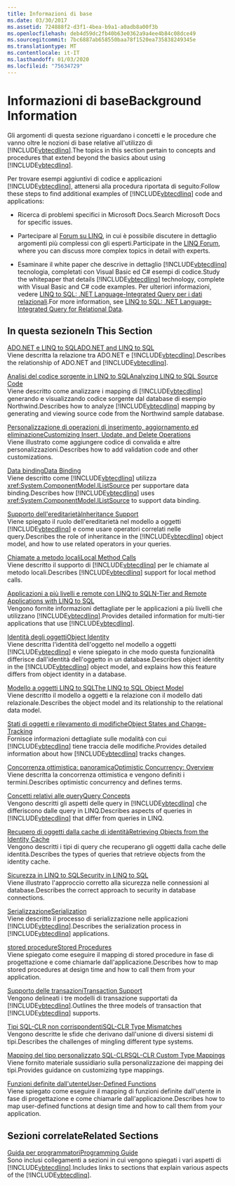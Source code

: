 ```yaml
---
title: Informazioni di base
ms.date: 03/30/2017
ms.assetid: 724888f2-d3f1-4bea-b9a1-a0adb8a00f3b
ms.openlocfilehash: deb4d59dc2fb40b63e0362a9a4ee4b84c08dce49
ms.sourcegitcommit: 7bc6887ab658550baa78f1520ea735838249345e
ms.translationtype: MT
ms.contentlocale: it-IT
ms.lasthandoff: 01/03/2020
ms.locfileid: "75634729"
---
```

# <a name="background-information"></a><span data-ttu-id="d0f29-102">Informazioni di base</span><span class="sxs-lookup"><span data-stu-id="d0f29-102">Background Information</span></span>
<span data-ttu-id="d0f29-103">Gli argomenti di questa sezione riguardano i concetti e le procedure che vanno oltre le nozioni di base relative all'utilizzo di [!INCLUDE[vbtecdlinq](../../../../../../includes/vbtecdlinq-md.md)].</span><span class="sxs-lookup"><span data-stu-id="d0f29-103">The topics in this section pertain to concepts and procedures that extend beyond the basics about using [!INCLUDE[vbtecdlinq](../../../../../../includes/vbtecdlinq-md.md)].</span></span>  
  
 <span data-ttu-id="d0f29-104">Per trovare esempi aggiuntivi di codice e applicazioni [!INCLUDE[vbtecdlinq](../../../../../../includes/vbtecdlinq-md.md)], attenersi alla procedura riportata di seguito:</span><span class="sxs-lookup"><span data-stu-id="d0f29-104">Follow these steps to find additional examples of [!INCLUDE[vbtecdlinq](../../../../../../includes/vbtecdlinq-md.md)] code and applications:</span></span>  
  
- <span data-ttu-id="d0f29-105">Ricerca di problemi specifici in Microsoft Docs.</span><span class="sxs-lookup"><span data-stu-id="d0f29-105">Search Microsoft Docs for specific issues.</span></span>  
  
- <span data-ttu-id="d0f29-106">Partecipare al [Forum su LINQ](https://go.microsoft.com/fwlink/?LinkId=76488), in cui è possibile discutere in dettaglio argomenti più complessi con gli esperti.</span><span class="sxs-lookup"><span data-stu-id="d0f29-106">Participate in the [LINQ Forum](https://go.microsoft.com/fwlink/?LinkId=76488), where you can discuss more complex topics in detail with experts.</span></span>  
  
- <span data-ttu-id="d0f29-107">Esaminare il white paper che descrive in dettaglio [!INCLUDE[vbtecdlinq](../../../../../../includes/vbtecdlinq-md.md)] tecnologia, completati con Visual Basic ed C# esempi di codice.</span><span class="sxs-lookup"><span data-stu-id="d0f29-107">Study the whitepaper that details [!INCLUDE[vbtecdlinq](../../../../../../includes/vbtecdlinq-md.md)] technology, complete with Visual Basic and C# code examples.</span></span> <span data-ttu-id="d0f29-108">Per ulteriori informazioni, vedere [LINQ to SQL: .NET Language-Integrated Query per i dati relazionali](https://go.microsoft.com/fwlink/?LinkId=93205).</span><span class="sxs-lookup"><span data-stu-id="d0f29-108">For more information, see [LINQ to SQL: .NET Language-Integrated Query for Relational Data](https://go.microsoft.com/fwlink/?LinkId=93205).</span></span>  
  
## <a name="in-this-section"></a><span data-ttu-id="d0f29-109">In questa sezione</span><span class="sxs-lookup"><span data-stu-id="d0f29-109">In This Section</span></span>  
 [<span data-ttu-id="d0f29-110">ADO.NET e LINQ to SQL</span><span class="sxs-lookup"><span data-stu-id="d0f29-110">ADO.NET and LINQ to SQL</span></span>](ado-net-and-linq-to-sql.md)  
 <span data-ttu-id="d0f29-111">Viene descritta la relazione tra ADO.NET e [!INCLUDE[vbtecdlinq](../../../../../../includes/vbtecdlinq-md.md)].</span><span class="sxs-lookup"><span data-stu-id="d0f29-111">Describes the relationship of ADO.NET and [!INCLUDE[vbtecdlinq](../../../../../../includes/vbtecdlinq-md.md)].</span></span>  
  
 [<span data-ttu-id="d0f29-112">Analisi del codice sorgente in LINQ to SQL</span><span class="sxs-lookup"><span data-stu-id="d0f29-112">Analyzing LINQ to SQL Source Code</span></span>](analyzing-linq-to-sql-source-code.md)  
 <span data-ttu-id="d0f29-113">Viene descritto come analizzare i mapping di [!INCLUDE[vbtecdlinq](../../../../../../includes/vbtecdlinq-md.md)] generando e visualizzando codice sorgente dal database di esempio Northwind.</span><span class="sxs-lookup"><span data-stu-id="d0f29-113">Describes how to analyze [!INCLUDE[vbtecdlinq](../../../../../../includes/vbtecdlinq-md.md)] mapping by generating and viewing source code from the Northwind sample database.</span></span>  
  
 [<span data-ttu-id="d0f29-114">Personalizzazione di operazioni di inserimento, aggiornamento ed eliminazione</span><span class="sxs-lookup"><span data-stu-id="d0f29-114">Customizing Insert, Update, and Delete Operations</span></span>](customizing-insert-update-and-delete-operations.md)  
 <span data-ttu-id="d0f29-115">Viene illustrato come aggiungere codice di convalida e altre personalizzazioni.</span><span class="sxs-lookup"><span data-stu-id="d0f29-115">Describes how to add validation code and other customizations.</span></span>  
  
 [<span data-ttu-id="d0f29-116">Data binding</span><span class="sxs-lookup"><span data-stu-id="d0f29-116">Data Binding</span></span>](data-binding.md)  
 <span data-ttu-id="d0f29-117">Viene descritto come [!INCLUDE[vbtecdlinq](../../../../../../includes/vbtecdlinq-md.md)] utilizza <xref:System.ComponentModel.IListSource> per supportare data binding.</span><span class="sxs-lookup"><span data-stu-id="d0f29-117">Describes how [!INCLUDE[vbtecdlinq](../../../../../../includes/vbtecdlinq-md.md)] uses <xref:System.ComponentModel.IListSource> to support data binding.</span></span>  
  
 [<span data-ttu-id="d0f29-118">Supporto dell'ereditarietà</span><span class="sxs-lookup"><span data-stu-id="d0f29-118">Inheritance Support</span></span>](inheritance-support.md)  
 <span data-ttu-id="d0f29-119">Viene spiegato il ruolo dell'ereditarietà nel modello a oggetti [!INCLUDE[vbtecdlinq](../../../../../../includes/vbtecdlinq-md.md)] e come usare operatori correlati nelle query.</span><span class="sxs-lookup"><span data-stu-id="d0f29-119">Describes the role of inheritance in the [!INCLUDE[vbtecdlinq](../../../../../../includes/vbtecdlinq-md.md)] object model, and how to use related operators in your queries.</span></span>  
  
 [<span data-ttu-id="d0f29-120">Chiamate a metodo locali</span><span class="sxs-lookup"><span data-stu-id="d0f29-120">Local Method Calls</span></span>](local-method-calls.md)  
 <span data-ttu-id="d0f29-121">Viene descritto il supporto di [!INCLUDE[vbtecdlinq](../../../../../../includes/vbtecdlinq-md.md)] per le chiamate al metodo locali.</span><span class="sxs-lookup"><span data-stu-id="d0f29-121">Describes [!INCLUDE[vbtecdlinq](../../../../../../includes/vbtecdlinq-md.md)] support for local method calls.</span></span>  
  
 [<span data-ttu-id="d0f29-122">Applicazioni a più livelli e remote con LINQ to SQL</span><span class="sxs-lookup"><span data-stu-id="d0f29-122">N-Tier and Remote Applications with LINQ to SQL</span></span>](n-tier-and-remote-applications-with-linq-to-sql.md)  
 <span data-ttu-id="d0f29-123">Vengono fornite informazioni dettagliate per le applicazioni a più livelli che utilizzano [!INCLUDE[vbtecdlinq](../../../../../../includes/vbtecdlinq-md.md)].</span><span class="sxs-lookup"><span data-stu-id="d0f29-123">Provides detailed information for multi-tier applications that use [!INCLUDE[vbtecdlinq](../../../../../../includes/vbtecdlinq-md.md)].</span></span>  
  
 [<span data-ttu-id="d0f29-124">Identità degli oggetti</span><span class="sxs-lookup"><span data-stu-id="d0f29-124">Object Identity</span></span>](object-identity.md)  
 <span data-ttu-id="d0f29-125">Viene descritta l'identità dell'oggetto nel modello a oggetti [!INCLUDE[vbtecdlinq](../../../../../../includes/vbtecdlinq-md.md)] e viene spiegato in che modo questa funzionalità differisce dall'identità dell'oggetto in un database.</span><span class="sxs-lookup"><span data-stu-id="d0f29-125">Describes object identity in the [!INCLUDE[vbtecdlinq](../../../../../../includes/vbtecdlinq-md.md)] object model, and explains how this feature differs from object identity in a database.</span></span>  
  
 [<span data-ttu-id="d0f29-126">Modello a oggetti LINQ to SQL</span><span class="sxs-lookup"><span data-stu-id="d0f29-126">The LINQ to SQL Object Model</span></span>](the-linq-to-sql-object-model.md)  
 <span data-ttu-id="d0f29-127">Viene descritto il modello a oggetti e la relazione con il modello dati relazionale.</span><span class="sxs-lookup"><span data-stu-id="d0f29-127">Describes the object model and its relationship to the relational data model.</span></span>  
  
 [<span data-ttu-id="d0f29-128">Stati di oggetti e rilevamento di modifiche</span><span class="sxs-lookup"><span data-stu-id="d0f29-128">Object States and Change-Tracking</span></span>](object-states-and-change-tracking.md)  
 <span data-ttu-id="d0f29-129">Fornisce informazioni dettagliate sulle modalità con cui [!INCLUDE[vbtecdlinq](../../../../../../includes/vbtecdlinq-md.md)] tiene traccia delle modifiche.</span><span class="sxs-lookup"><span data-stu-id="d0f29-129">Provides detailed information about how [!INCLUDE[vbtecdlinq](../../../../../../includes/vbtecdlinq-md.md)] tracks changes.</span></span>  
  
 [<span data-ttu-id="d0f29-130">Concorrenza ottimistica: panoramica</span><span class="sxs-lookup"><span data-stu-id="d0f29-130">Optimistic Concurrency: Overview</span></span>](optimistic-concurrency-overview.md)  
 <span data-ttu-id="d0f29-131">Viene descritta la concorrenza ottimistica e vengono definiti i termini.</span><span class="sxs-lookup"><span data-stu-id="d0f29-131">Describes optimistic concurrency and defines terms.</span></span>  
  
 [<span data-ttu-id="d0f29-132">Concetti relativi alle query</span><span class="sxs-lookup"><span data-stu-id="d0f29-132">Query Concepts</span></span>](query-concepts.md)  
 <span data-ttu-id="d0f29-133">Vengono descritti gli aspetti delle query in [!INCLUDE[vbtecdlinq](../../../../../../includes/vbtecdlinq-md.md)] che differiscono dalle query in LINQ.</span><span class="sxs-lookup"><span data-stu-id="d0f29-133">Describes aspects of queries in [!INCLUDE[vbtecdlinq](../../../../../../includes/vbtecdlinq-md.md)] that differ from queries in LINQ.</span></span>  
  
 [<span data-ttu-id="d0f29-134">Recupero di oggetti dalla cache di identità</span><span class="sxs-lookup"><span data-stu-id="d0f29-134">Retrieving Objects from the Identity Cache</span></span>](retrieving-objects-from-the-identity-cache.md)  
 <span data-ttu-id="d0f29-135">Vengono descritti i tipi di query che recuperano gli oggetti dalla cache delle identità.</span><span class="sxs-lookup"><span data-stu-id="d0f29-135">Describes the types of queries that retrieve objects from the identity cache.</span></span>  
  
 [<span data-ttu-id="d0f29-136">Sicurezza in LINQ to SQL</span><span class="sxs-lookup"><span data-stu-id="d0f29-136">Security in LINQ to SQL</span></span>](security-in-linq-to-sql.md)  
 <span data-ttu-id="d0f29-137">Viene illustrato l'approccio corretto alla sicurezza nelle connessioni al database.</span><span class="sxs-lookup"><span data-stu-id="d0f29-137">Describes the correct approach to security in database connections.</span></span>  
  
 [<span data-ttu-id="d0f29-138">Serializzazione</span><span class="sxs-lookup"><span data-stu-id="d0f29-138">Serialization</span></span>](serialization.md)  
 <span data-ttu-id="d0f29-139">Viene descritto il processo di serializzazione nelle applicazioni [!INCLUDE[vbtecdlinq](../../../../../../includes/vbtecdlinq-md.md)].</span><span class="sxs-lookup"><span data-stu-id="d0f29-139">Describes the serialization process in [!INCLUDE[vbtecdlinq](../../../../../../includes/vbtecdlinq-md.md)] applications.</span></span>  
  
 [<span data-ttu-id="d0f29-140">stored procedure</span><span class="sxs-lookup"><span data-stu-id="d0f29-140">Stored Procedures</span></span>](stored-procedures.md)  
 <span data-ttu-id="d0f29-141">Viene spiegato come eseguire il mapping di stored procedure in fase di progettazione e come chiamarle dall'applicazione.</span><span class="sxs-lookup"><span data-stu-id="d0f29-141">Describes how to map stored procedures at design time and how to call them from your application.</span></span>  
  
 [<span data-ttu-id="d0f29-142">Supporto delle transazioni</span><span class="sxs-lookup"><span data-stu-id="d0f29-142">Transaction Support</span></span>](transaction-support.md)  
 <span data-ttu-id="d0f29-143">Vengono delineati i tre modelli di transazione supportati da [!INCLUDE[vbtecdlinq](../../../../../../includes/vbtecdlinq-md.md)].</span><span class="sxs-lookup"><span data-stu-id="d0f29-143">Outlines the three models of transaction that [!INCLUDE[vbtecdlinq](../../../../../../includes/vbtecdlinq-md.md)] supports.</span></span>  
  
 [<span data-ttu-id="d0f29-144">Tipi SQL-CLR non corrispondenti</span><span class="sxs-lookup"><span data-stu-id="d0f29-144">SQL-CLR Type Mismatches</span></span>](sql-clr-type-mismatches.md)  
 <span data-ttu-id="d0f29-145">Vengono descritte le sfide che derivano dall'unione di diversi sistemi di tipi.</span><span class="sxs-lookup"><span data-stu-id="d0f29-145">Describes the challenges of mingling different type systems.</span></span>  
  
 [<span data-ttu-id="d0f29-146">Mapping del tipo personalizzato SQL-CLR</span><span class="sxs-lookup"><span data-stu-id="d0f29-146">SQL-CLR Custom Type Mappings</span></span>](sql-clr-custom-type-mappings.md)  
 <span data-ttu-id="d0f29-147">Viene fornito materiale sussidiario sulla personalizzazione dei mapping dei tipi.</span><span class="sxs-lookup"><span data-stu-id="d0f29-147">Provides guidance on customizing type mappings.</span></span>  
  
 [<span data-ttu-id="d0f29-148">Funzioni definite dall'utente</span><span class="sxs-lookup"><span data-stu-id="d0f29-148">User-Defined Functions</span></span>](user-defined-functions.md)  
 <span data-ttu-id="d0f29-149">Viene spiegato come eseguire il mapping di funzioni definite dall'utente in fase di progettazione e come chiamarle dall'applicazione.</span><span class="sxs-lookup"><span data-stu-id="d0f29-149">Describes how to map user-defined functions at design time and how to call them from your application.</span></span>  
  
## <a name="related-sections"></a><span data-ttu-id="d0f29-150">Sezioni correlate</span><span class="sxs-lookup"><span data-stu-id="d0f29-150">Related Sections</span></span>  
 [<span data-ttu-id="d0f29-151">Guida per programmatori</span><span class="sxs-lookup"><span data-stu-id="d0f29-151">Programming Guide</span></span>](programming-guide.md)  
 <span data-ttu-id="d0f29-152">Sono inclusi collegamenti a sezioni in cui vengono spiegati i vari aspetti di [!INCLUDE[vbtecdlinq](../../../../../../includes/vbtecdlinq-md.md)].</span><span class="sxs-lookup"><span data-stu-id="d0f29-152">Includes links to sections that explain various aspects of the [!INCLUDE[vbtecdlinq](../../../../../../includes/vbtecdlinq-md.md)].</span></span>
